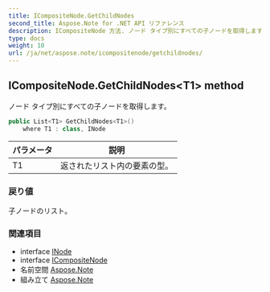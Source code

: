 ```yaml
---
title: ICompositeNode.GetChildNodes
second_title: Aspose.Note for .NET API リファレンス
description: ICompositeNode 方法. ノード タイプ別にすべての子ノードを取得します
type: docs
weight: 10
url: /ja/net/aspose.note/icompositenode/getchildnodes/
---
```

## ICompositeNode.GetChildNodes&lt;T1&gt; method

ノード タイプ別にすべての子ノードを取得します。

```csharp
public List<T1> GetChildNodes<T1>()
    where T1 : class, INode
```

| パラメータ | 説明 |
| --- | --- |
| T1 | 返されたリスト内の要素の型。 |

### 戻り値

子ノードのリスト。

### 関連項目

* interface [INode](../../inode/)
* interface [ICompositeNode](../)
* 名前空間 [Aspose.Note](../../icompositenode/)
* 組み立て [Aspose.Note](../../../)


